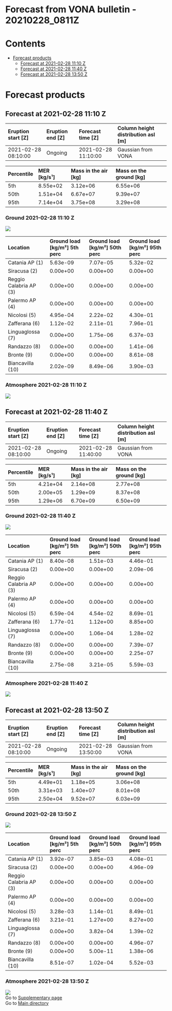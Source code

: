
Forecast from VONA bulletin - 20210228_0811Z
============================================

Contents
========

* [Forecast products](#forecast-products)
	* [Forecast at 2021-02-28 11:10 Z](#forecast-at-2021-02-28-1110-z)
	* [Forecast at 2021-02-28 11:40 Z](#forecast-at-2021-02-28-1140-z)
	* [Forecast at 2021-02-28 13:50 Z](#forecast-at-2021-02-28-1350-z)

# Forecast products

## Forecast at 2021-02-28 11:10 Z
  

|Eruption start [Z]|Eruption end [Z]|Forecast time [Z]|Column height distribution asl [m]|
| :--- | :--- | :--- | :--- |
|2021-02-28 08:10:00|Ongoing|2021-02-28 11:10:00|Gaussian from VONA|
  
  

|Percentile|MER [kg/s¹]|Mass in the air [kg]|Mass on the ground [kg]|
| :--- | :--- | :--- | :--- |
|5th|8.55e+02|3.12e+06|6.55e+06|
|50th|1.51e+04|6.67e+07|9.39e+07|
|95th|7.14e+04|3.75e+08|3.29e+08|
  

### Ground 2021-02-28 11:10 Z
  
![](./figures/probability_grd_2021_02_28_1110_scenario_1.png)  
  
  
  
  
  
  
  
  
  

|Location|Ground load [kg/m²] 5th perc|Ground load [kg/m²] 50th perc|Ground load [kg/m²] 95th perc|
| :--- | :--- | :--- | :--- |
|Catania AP (1)|5.63e-09|7.07e-05|5.32e-02|
|Siracusa (2)|0.00e+00|0.00e+00|0.00e+00|
|Reggio Calabria AP (3)|0.00e+00|0.00e+00|0.00e+00|
|Palermo AP (4)|0.00e+00|0.00e+00|0.00e+00|
|Nicolosi (5)|4.95e-04|2.22e-02|4.30e-01|
|Zafferana (6)|1.12e-02|2.11e-01|7.96e-01|
|Linguaglossa (7)|0.00e+00|1.75e-06|6.37e-03|
|Randazzo (8)|0.00e+00|0.00e+00|1.41e-06|
|Bronte (9)|0.00e+00|0.00e+00|8.61e-08|
|Biancavilla (10)|2.02e-09|8.49e-06|3.90e-03|
  

### Atmosphere 2021-02-28 11:10 Z
  
![](./figures/probability_air_2021_02_28_1110_scenario_1_conclev_2.png)
## Forecast at 2021-02-28 11:40 Z
  

|Eruption start [Z]|Eruption end [Z]|Forecast time [Z]|Column height distribution asl [m]|
| :--- | :--- | :--- | :--- |
|2021-02-28 08:10:00|Ongoing|2021-02-28 11:40:00|Gaussian from VONA|
  
  

|Percentile|MER [kg/s¹]|Mass in the air [kg]|Mass on the ground [kg]|
| :--- | :--- | :--- | :--- |
|5th|4.21e+04|2.14e+08|2.77e+08|
|50th|2.00e+05|1.29e+09|8.37e+08|
|95th|1.29e+06|6.70e+09|6.50e+09|
  

### Ground 2021-02-28 11:40 Z
  
![](./figures/probability_grd_2021_02_28_1140_scenario_1.png)  
  
  
  
  
  
  
  
  
  

|Location|Ground load [kg/m²] 5th perc|Ground load [kg/m²] 50th perc|Ground load [kg/m²] 95th perc|
| :--- | :--- | :--- | :--- |
|Catania AP (1)|8.40e-08|1.51e-03|4.46e-01|
|Siracusa (2)|0.00e+00|0.00e+00|2.09e-06|
|Reggio Calabria AP (3)|0.00e+00|0.00e+00|0.00e+00|
|Palermo AP (4)|0.00e+00|0.00e+00|0.00e+00|
|Nicolosi (5)|6.59e-04|4.54e-02|8.69e-01|
|Zafferana (6)|1.77e-01|1.12e+00|8.85e+00|
|Linguaglossa (7)|0.00e+00|1.06e-04|1.28e-02|
|Randazzo (8)|0.00e+00|0.00e+00|7.39e-07|
|Bronte (9)|0.00e+00|0.00e+00|2.25e-07|
|Biancavilla (10)|2.75e-08|3.21e-05|5.59e-03|
  

### Atmosphere 2021-02-28 11:40 Z
  
![](./figures/probability_air_2021_02_28_1140_scenario_1_conclev_2.png)
## Forecast at 2021-02-28 13:50 Z
  

|Eruption start [Z]|Eruption end [Z]|Forecast time [Z]|Column height distribution asl [m]|
| :--- | :--- | :--- | :--- |
|2021-02-28 08:10:00|Ongoing|2021-02-28 13:50:00|Gaussian from VONA|
  
  

|Percentile|MER [kg/s¹]|Mass in the air [kg]|Mass on the ground [kg]|
| :--- | :--- | :--- | :--- |
|5th|4.49e+01|1.18e+05|3.06e+08|
|50th|3.31e+03|1.40e+07|8.01e+08|
|95th|2.50e+04|9.52e+07|6.03e+09|
  

### Ground 2021-02-28 13:50 Z
  
![](./figures/probability_grd_2021_02_28_1350_scenario_1.png)  
  
  
  
  
  
  
  
  
  

|Location|Ground load [kg/m²] 5th perc|Ground load [kg/m²] 50th perc|Ground load [kg/m²] 95th perc|
| :--- | :--- | :--- | :--- |
|Catania AP (1)|3.92e-07|3.85e-03|4.08e-01|
|Siracusa (2)|0.00e+00|0.00e+00|4.96e-09|
|Reggio Calabria AP (3)|0.00e+00|0.00e+00|0.00e+00|
|Palermo AP (4)|0.00e+00|0.00e+00|0.00e+00|
|Nicolosi (5)|3.28e-03|1.14e-01|8.49e-01|
|Zafferana (6)|3.21e-01|1.27e+00|8.27e+00|
|Linguaglossa (7)|0.00e+00|3.82e-04|1.39e-02|
|Randazzo (8)|0.00e+00|0.00e+00|4.96e-07|
|Bronte (9)|0.00e+00|5.00e-11|1.38e-06|
|Biancavilla (10)|8.51e-07|1.02e-04|5.52e-03|
  

### Atmosphere 2021-02-28 13:50 Z
  
![](./figures/probability_air_2021_02_28_1350_scenario_1_conclev_2.png)  
Go to [Supplementary page](Supplementary_page.md)  
Go to [Main directory](https://github.com/federicapardini/Real_time_ash_forecast)